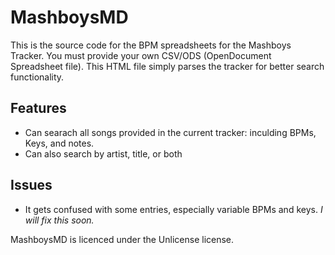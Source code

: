 # MashboysMD

This is the source code for the BPM spreadsheets for the Mashboys Tracker. You must provide your own CSV/ODS (OpenDocument Spreadsheet file).
This HTML file simply parses the tracker for better search functionality.

## Features
- Can searach all songs provided in the current tracker: inculding BPMs, Keys, and notes.
- Can also search by artist, title, or both

## Issues
- It gets confused with some entries, especially variable BPMs and keys. *I will fix this soon.*

MashboysMD is licenced under the Unlicense license.
